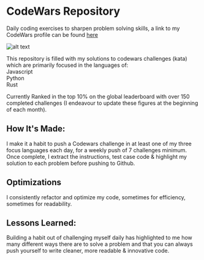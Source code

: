 # CodeWars Repository
Daily coding exercises to sharpen problem solving skills, a link to my CodeWars profile can be found <a target="_blank" href="https://www.codewars.com/users/Pyr1te">here</a>


![alt text](https://github.com/Pyr1te/CodeWars/blob/main/CodeWars.jpg?raw=true)


This repository is filled with my solutions to codewars challenges (kata) which are primarily focused in the languages of:
<br />
Javascript  
Python      
Rust        

Currently Ranked in the top 10% on the global leaderboard with over 150 completed challenges (I endeavour to update these figures at the beginning of each month).

## How It's Made:

I make it a habit to push a Codewars challenge in at least one of my three focus languages each day, for a weekly push of 7 challenges minimum. 
Once complete, I extract the instructions, test case code & highlight my solution to each problem before pushing to Github.

## Optimizations

I consistently refactor and optimize my code, sometimes for efficiency, sometimes for readability. 

## Lessons Learned:

Building a habit out of challenging myself daily has highlighted to me how many different ways there are to solve a problem and that you can always push yourself to write cleaner, more readable & innovative code.
